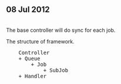 <h2>08 Jul 2012</h2>
<br>
The base controller will do sync for each job.

The structure of framework.

<pre>
	Controller
    + Queue
        + Job
            + SubJob
    + Handler
</pre>


